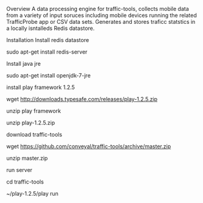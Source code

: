 Overview
A data processing engine for traffic-tools, collects mobile data from a variety of input soruces including mobile devices running the related TrafficProbe app or CSV data sets. Generates and stores traficc statstics in a locally isntalleds Redis datastore.

Installation
Install redis datastore

sudo apt-get install redis-server

Install java jre

sudo apt-get install openjdk-7-jre

install play framework 1.2.5

wget http://downloads.typesafe.com/releases/play-1.2.5.zip

unzip play framework

unzip play-1.2.5.zip

download traffic-tools

wget https://github.com/conveyal/traffic-tools/archive/master.zip

unzip master.zip

run server

cd traffic-tools

~/play-1.2.5/play run
